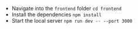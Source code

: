 
* Navigate into the `frontend` folder `cd frontend`
* Install the dependencies ``npm install``
* Start the local server ``npm run dev -- --port 3000``


